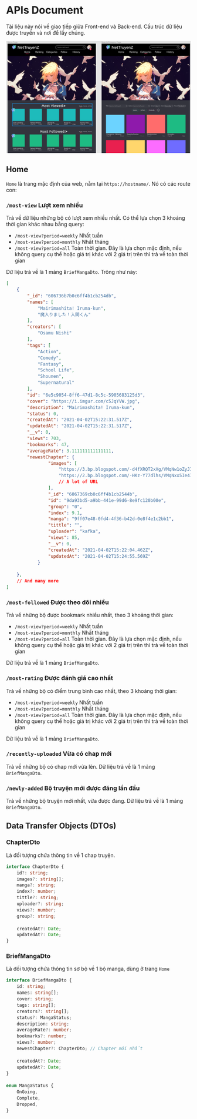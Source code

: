 # APIs Document

Tài liệu này nói về giao tiếp giữa Front-end và Back-end. Cấu trúc dữ liệu được truyền và nơi để lấy chúng.

<div style="text-align:center" ><img src="ApiDocument.assets/image-20210404210907517.png" alt="image-20210404210907517" style="zoom:80%;" /></div>

## Home

`Home` là trang mặc định của web, nằm tại `https://hostname/`. Nó có các route con:

### `/most-view` Lượt xem nhiều

Trả về dữ liệu những bộ có lượt xem nhiều nhất. Có thể lựa chọn 3 khoảng thời gian khác nhau bằng query:

- `/most-view?period=weekly` Nhất tuần
- `/most-view?period=monthly` Nhất tháng
- `/most-view?period=all` Toàn thời gian. Đây là lựa chọn mặc định, nếu không query cụ thể hoặc giá trị khác với 2 giá trị trên thì trả về toàn thời gian

Dữ liệu trả về là 1 mảng `BriefMangaDto`. Trông như này:

```json
[
	{
		"_id": "606736b7b0c6ff4b1cb254db",
		"names": [
			"Mairimashita! Iruma-kun",
			"魔入りました！入間くん"
		],
		"creators": [
			"Osamu Nishi"
		],
		"tags": [
			"Action",
			"Comedy",
			"Fantasy",
			"School Life",
			"Shounen",
			"Supernatural"
		],
		"id": "6e5c9054-8ff6-47d1-8c5c-5905683125d3",
		"cover": "https://i.imgur.com/c5JqYVW.jpg",
		"description": "Mairimashita! Iruma-kun",
		"status": 0,
		"createdAt": "2021-04-02T15:22:31.517Z",
		"updatedAt": "2021-04-02T15:22:31.517Z",
		"__v": 0,
		"views": 703,
		"bookmarks": 47,
		"averageRate": 3.111111111111111,
		"newestChapter": {
				"images": [
					"https://3.bp.blogspot.com/-d4fXRQT2xXg/VMqNw1oZyJI/AAAAAAAAL58/oKXY2Frg4_k/s0/1%252520%2525281%252529.jpg",
					"https://2.bp.blogspot.com/-HKz-Y77dlhs/VMqNxx5Ie4I/AAAAAAAAL6E/6ohkvvG7j_0/s0/1%252520%2525281%252529.png",
					// A lot of URL
				],
				"_id": "6067369cb0c6ff4b1cb2544b",
				"id": "9da93bd5-a9bb-441e-99d6-8e9fc120b00e",
				"group": "0",
				"index": 9.1,
				"manga": "9ff07e48-0fd4-4f36-b42d-0e8f4e1c2bb1",
				"tittle": "",
				"uploader": "kafka",
				"views": 85,
				"__v": 0,
				"createdAt": "2021-04-02T15:22:04.462Z",
				"updatedAt": "2021-04-02T15:24:55.569Z"
			}
		
	},
    // And many more
]
```



### `/most-followed` Được theo dõi nhiều

Trả về những bộ được bookmark nhiều nhất, theo 3 khoảng thời gian:

- `/most-view?period=weekly` Nhất tuần
- `/most-view?period=monthly` Nhất tháng
- `/most-view?period=all` Toàn thời gian. Đây là lựa chọn mặc định, nếu không query cụ thể hoặc giá trị khác với 2 giá trị trên thì trả về toàn thời gian

Dữ liệu trả về là 1 mảng `BriefMangaDto`. 



### `/most-rating` Được đánh giá cao nhất

Trả về những bộ có điểm trung bình cao nhất, theo 3 khoảng thời gian:

- `/most-view?period=weekly` Nhất tuần
- `/most-view?period=monthly` Nhất tháng
- `/most-view?period=all` Toàn thời gian. Đây là lựa chọn mặc định, nếu không query cụ thể hoặc giá trị khác với 2 giá trị trên thì trả về toàn thời gian

Dữ liệu trả về là 1 mảng `BriefMangaDto`. 



### `/recently-uploaded` Vừa có chap mới

Trả về những bộ có chap mới vừa lên. Dữ liệu trả về là 1 mảng `BriefMangaDto`. 



### `/newly-added` Bộ truyện mới được đăng lần đầu

Trả về những bộ truyện mới nhất, vừa được đang. Dữ liệu trả về là 1 mảng `BriefMangaDto`. 



## Data Transfer Objects (DTOs)

### ChapterDto

Là đối tượng chứa thông tin về 1 chap truyện.

```typescript
interface ChapterDto {
    id?: string;
	images?: string[];
	manga?: string;
	index?: number;
	tittle?: string;
	uploader?: string;
	views?: number;
	group?: string;
    
	createdAt?: Date;
	updatedAt?: Date;
}
```

### BriefMangaDto

Là đối tượng chứa thông tin sơ bộ về 1 bộ manga, dùng ở trang `Home`

```typescript
interface BriefMangaDto {
    id: string;
	names: string[];
	cover: string;
	tags: string[];
	creators?: string[];
	status?: MangaStatus;
	description: string;
    averageRate?: number;
	bookmarks?: number;
	views?: number;
	newestChapter?: ChapterDto; // Chapter mới nhất
    
	createdAt?: Date;
	updatedAt?: Date;
}

enum MangaStatus {
	OnGoing,
	Complete,
	Dropped,
}
```

